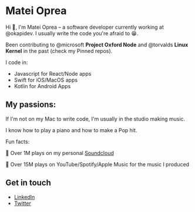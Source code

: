 # Matei Oprea


Hi 👋, I'm Matei Oprea – a software developer currently working at @okapidev. I usually write the code you're afraid to 😁.

Been contributing to @microsoft **Project Oxford Node** and @torvalds **Linux Kernel** in the past (check my Pinned repos). 

I code in: 

- Javascript for React/Node apps
- Swift for iOS/MacOS apps
- Kotlin for Android Apps

## My passions: 


If I'm not on my Mac to write code, I'm usually in the studio making music. 

I know how to play a piano and how to make a Pop hit. 

Fun facts: 

🚀 Over 1M plays on my personal [Soundcloud](https://soundcloud.com/euopreamateiro)

🚀 Over 15M plays on YouTube/Spotify/Apple Music for the music I produced

## Get in touch 

- [LinkedIn](https://www.linkedin.com/in/mateioprea/)
- [Twitter](https://twitter.com/mateioprea)
